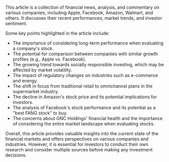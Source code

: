 This article is a collection of financial news, analysis, and commentary on various companies, including Apple, Facebook, Amazon, Walmart, and others. It discusses their recent performances, market trends, and investor sentiment.

Some key points highlighted in the article include:

* The importance of considering long-term performance when evaluating a company's stock.
* The potential for comparison between companies with similar growth profiles (e.g., Apple vs. Facebook).
* The growing trend towards socially responsible investing, which may be affected by market volatility.
* The impact of regulatory changes on industries such as e-commerce and energy.
* The shift in focus from traditional retail to omnichannel plans in the supermarket industry.
* The decline in Amazon's stock price and its potential implications for investors.
* The analysis of Facebook's stock performance and its potential as a "best FANG stock" to buy.
* The concerns about GNC Holdings' financial health and the importance of considering the entire market landscape when evaluating stocks.

Overall, this article provides valuable insights into the current state of the financial markets and offers perspectives on various companies and industries. However, it is essential for investors to conduct their own research and consider multiple sources before making any investment decisions.